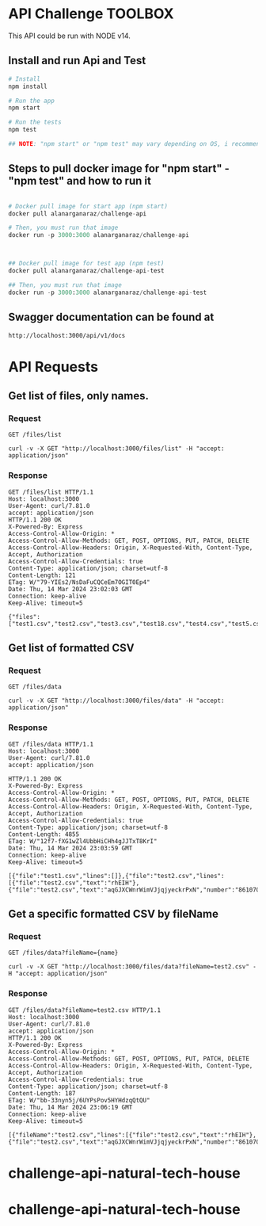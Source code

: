 # API Challenge TOOLBOX

This API could be run with NODE v14.


## Install and run Api and Test

```python
# Install
npm install

# Run the app
npm start

# Run the tests
npm test

## NOTE: "npm start" or "npm test" may vary depending on OS, i recommend use DOCKER to run app or test

```

## Steps to pull docker image for "npm start" - "npm test" and how to run it
```python

# Docker pull image for start app (npm start)
docker pull alanarganaraz/challenge-api

# Then, you must run that image
docker run -p 3000:3000 alanarganaraz/challenge-api



## Docker pull image for test app (npm test)
docker pull alanarganaraz/challenge-api-test

## Then, you must run that image
docker run -p 3000:3000 alanarganaraz/challenge-api-test

```

## Swagger documentation can be found at

    http://localhost:3000/api/v1/docs

# API Requests

## Get list of files, only names.

### Request

`GET /files/list`

    curl -v -X GET "http://localhost:3000/files/list" -H "accept: application/json"

### Response

    GET /files/list HTTP/1.1
    Host: localhost:3000
    User-Agent: curl/7.81.0
    accept: application/json
    HTTP/1.1 200 OK
    X-Powered-By: Express
    Access-Control-Allow-Origin: *
    Access-Control-Allow-Methods: GET, POST, OPTIONS, PUT, PATCH, DELETE
    Access-Control-Allow-Headers: Origin, X-Requested-With, Content-Type, Accept, Authorization
    Access-Control-Allow-Credentials: true
    Content-Type: application/json; charset=utf-8
    Content-Length: 121
    ETag: W/"79-YIEs2/NsDaFuCQCeEm7OGIT0Ep4"
    Date: Thu, 14 Mar 2024 23:02:03 GMT
    Connection: keep-alive
    Keep-Alive: timeout=5
    
    {"files":["test1.csv","test2.csv","test3.csv","test18.csv","test4.csv","test5.csv","test6.csv","test9.csv","test15.csv"]}

## Get list of formatted CSV
### Request

`GET /files/data`

    curl -v -X GET "http://localhost:3000/files/data" -H "accept: application/json"

### Response

    GET /files/data HTTP/1.1
    Host: localhost:3000
    User-Agent: curl/7.81.0
    accept: application/json
    
    HTTP/1.1 200 OK
    X-Powered-By: Express
    Access-Control-Allow-Origin: *
    Access-Control-Allow-Methods: GET, POST, OPTIONS, PUT, PATCH, DELETE
    Access-Control-Allow-Headers: Origin, X-Requested-With, Content-Type, Accept, Authorization
    Access-Control-Allow-Credentials: true
    Content-Type: application/json; charset=utf-8
    Content-Length: 4855
    ETag: W/"12f7-fXG1wZl4UbbHiCHh4gJJTxT8KrI"
    Date: Thu, 14 Mar 2024 23:03:59 GMT
    Connection: keep-alive
    Keep-Alive: timeout=5
    
    [{"file":"test1.csv","lines":[]},{"file":"test2.csv","lines":[{"file":"test2.csv","text":"rhEIH"},{"file":"test2.csv","text":"aqGJXCWnrWimVJjqjyeckrPxN","number":"861070","hex":"f1174a1c37d6c0e6a96fdfef8767afbd"}]}.......]

## Get a specific formatted CSV by fileName

### Request

`GET /files/data?fileName={name}`

    curl -v -X GET "http://localhost:3000/files/data?fileName=test2.csv" -H "accept: application/json"

### Response

    GET /files/data?fileName=test2.csv HTTP/1.1
    Host: localhost:3000
    User-Agent: curl/7.81.0
    accept: application/json
    HTTP/1.1 200 OK
    X-Powered-By: Express
    Access-Control-Allow-Origin: *
    Access-Control-Allow-Methods: GET, POST, OPTIONS, PUT, PATCH, DELETE
    Access-Control-Allow-Headers: Origin, X-Requested-With, Content-Type, Accept, Authorization
    Access-Control-Allow-Credentials: true
    Content-Type: application/json; charset=utf-8
    Content-Length: 187
    ETag: W/"bb-33nyn5j/6UYPsPov5HYHdzqQtQU"
    Date: Thu, 14 Mar 2024 23:06:19 GMT
    Connection: keep-alive
    Keep-Alive: timeout=5
    
    [{"fileName":"test2.csv","lines":[{"file":"test2.csv","text":"rhEIH"},{"file":"test2.csv","text":"aqGJXCWnrWimVJjqjyeckrPxN","number":"861070","hex":"f1174a1c37d6c0e6a96fdfef8767afbd"}]}]
# challenge-api-natural-tech-house
# challenge-api-natural-tech-house
